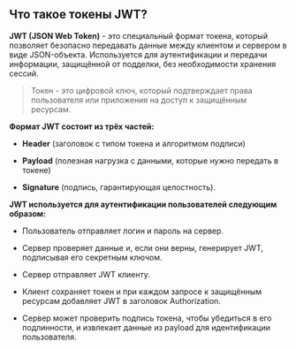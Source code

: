 ## Что такое токены JWT?

**JWT (JSON Web Token)** - это специальный формат токена, который позволяет безопасно передавать данные между клиентом и сервером в виде JSON-объекта. Используется для аутентификации и передачи информации, защищённой от подделки, без необходимости хранения сессий.

> Токен - это цифровой ключ, который подтверждает права пользователя или приложения на доступ к защищённым ресурсам.

**Формат JWT состоит из трёх частей:**

- **Header** (заголовок с типом токена и алгоритмом подписи)

- **Payload** (полезная нагрузка с данными, которые нужно передать в токене)

- **Signature** (подпись, гарантирующая целостность).  


**JWT используется для аутентификации пользователей следующим образом:**

- Пользователь отправляет логин и пароль на сервер.

- Сервер проверяет данные и, если они верны, генерирует JWT, подписывая его секретным ключом.

- Сервер отправляет JWT клиенту.

- Клиент сохраняет токен и при каждом запросе к защищённым ресурсам добавляет JWT в заголовок Authorization.

- Сервер может проверить подпись токена, чтобы убедиться в его подлинности, и извлекает данные из payload для идентификации пользователя.
